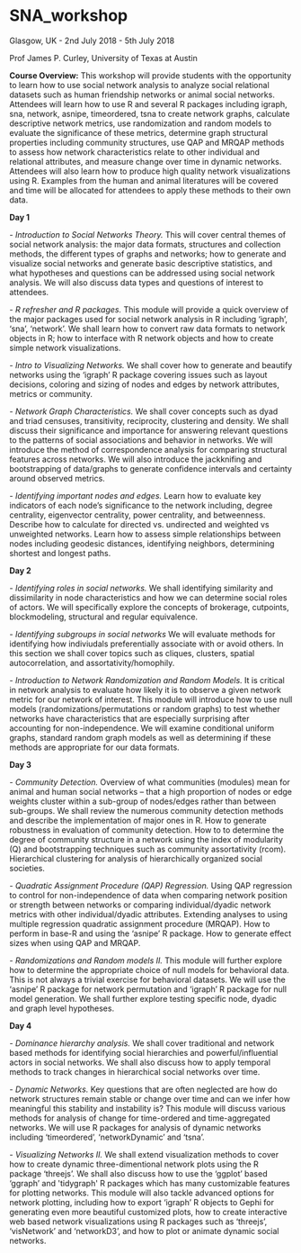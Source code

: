 # SNA_workshop

Glasgow, UK - 2nd July 2018 - 5th July 2018

Prof James P. Curley, University of Texas at Austin

**Course Overview:**
This workshop will provide students with the opportunity to learn how to use social network analysis to analyze social relational datasets such as human friendship networks or animal social networks. Attendees will learn how to use R and several R packages including igraph, sna, network, asnipe, timeordered, tsna to create network graphs, calculate descriptive network metrics, use randomization and random models to evaluate the significance of these metrics, determine graph structural properties including community structures, use QAP and MRQAP methods to assess how network characteristics relate to other individual and relational attributes, and measure change over time in dynamic networks. Attendees will also learn how to produce high quality network visualizations using R. Examples from the human and animal literatures will be covered and time will be allocated for attendees to apply these methods to their own data.


**Day 1**

*- Introduction to Social Networks Theory.* 
This will cover central themes of social network analysis: the major data formats, structures and collection methods, the different types of graphs and networks; how to generate and visualize social networks and generate basic descriptive statistics, and what hypotheses and questions can be addressed using social network analysis. We will also discuss data types and questions of interest to attendees.

*- R refresher and R packages.* 
This module will provide a quick overview of the major packages used for social network analysis in R including ‘igraph’, ‘sna’, ‘network’. We shall learn how to convert raw data formats to network objects in R; how to interface with R network objects and how to create simple network visualizations.

*- Intro to Visualizing Networks.* 
We shall cover how to generate and beautify networks using the ‘igraph’ R package covering issues such as layout decisions, coloring and sizing of nodes and edges by network attributes, metrics or community. 

*- Network Graph Characteristics.* 
We shall cover concepts such as dyad and triad censuses, transitivity, reciprocity, clustering and density. We shall discuss their significance and importance for answering relevant questions to the patterns of social associations and behavior in networks. We will introduce the method of correspondence analysis for comparing structural features across networks. We will also introduce the jackknifing and bootstrapping of data/graphs to generate confidence intervals and certainty around observed metrics.


*- Identifying important nodes and edges.* 
Learn how to evaluate key indicators of each node’s significance to the network including, degree centrality, eigenvector centrality, power centrality, and betweenness. Describe how to calculate for directed vs. undirected and weighted vs unweighted networks. Learn how to assess simple relationships between nodes including geodesic distances, identifying neighbors, determining shortest and longest paths.


**Day 2**

*- Identifying roles in social networks.*
 We shall identifying similarity and dissimilarity in node characteristics and  how we can determine social roles of actors. We will specifically explore the concepts of brokerage, cutpoints, blockmodeling, structural and regular equivalence. 

*- Identifying subgroups in social networks*
We will evaluate methods for identifying how indiviudals preferentially associate with or avoid others. In this section we shall cover topics such as cliques, clusters, spatial autocorrelation, and assortativity/homophily. 

*- Introduction to Network Randomization and Random Models.* 
It is critical in network analysis to evaluate how likely it is to observe a given network metric for our network of interest. This module will introduce how to use null models (randomizations/permutations or random graphs) to test whether networks have characteristics that are especially surprising after accounting for non-independence. We will examine conditional uniform graphs, standard random graph models as well as determining if these methods are appropriate for our data formats.

**Day 3**

*- Community Detection.* 
Overview of what communities (modules) mean for animal and human social networks – that a high proportion of nodes or edge weights cluster within a sub-group of nodes/edges rather than between sub-groups. We shall review the numerous community detection methods and describe the implementation of major ones in R. How to generate robustness in evaluation of community detection. How to to determine the degree of community structure in a network using the index of modularity (Q) and bootstrapping techniques such as community assortativity (rcom). Hierarchical clustering for analysis of hierarchically organized social societies.


*- Quadratic Assignment Procedure (QAP) Regression.* 
Using QAP regression to control for non-independence of data when comparing network position or strength between networks or comparing individual/dyadic network metrics with other individual/dyadic attributes. Extending analyses to using multiple regression quadratic assignment procedure (MRQAP). How to perform in base-R and using the ‘asnipe’ R package. How to generate effect sizes when using QAP and MRQAP.


*- Randomizations and Random models II.*
This module will further explore how to determine the appropriate choice of null models for behavioral data. This is not always a trivial exercise for behavioral datasets. We will use the ‘asnipe’ R package for network permutation and ‘igraph’ R package for null model generation. We shall further explore testing specific node, dyadic and graph level hypotheses.


**Day 4**

*- Dominance hierarchy analysis.* 
We shall cover traditional and network based methods for identifying social hierarchies and powerful/influential actors in social networks. We shall also discuss  how to apply temporal methods to track changes in hierarchical social networks over time.

*- Dynamic Networks.* 
Key questions that are often neglected are how do network structures remain stable or change over time and can we infer how meaningful this stability and instability is? This module will discuss various methods for analysis of change for time-ordered and time-aggregated networks. We will use R packages for analysis of dynamic networks including ‘timeordered’, ‘networkDynamic’ and ‘tsna’.﻿
 
*- Visualizing Networks II.* 
We shall extend visualization methods to cover how to create dynamic three-dimentional network plots using the R package ‘threejs’. We shall also discuss how to use the ‘ggplot’ based ‘ggraph’ and 'tidygraph' R packages which has many customizable features for plotting networks. This module will also tackle advanced options for network plotting, including how to export ‘igraph’ R objects to Gephi for generating even more beautiful customized plots, how to create interactive web based network visualizations using R packages such as ‘threejs’, ‘visNetwork’ and ‘networkD3’, and how to plot or animate dynamic social networks.
 
